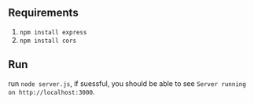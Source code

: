 ## Requirements
1. `npm install express`
2. `npm install cors`

## Run
run `node server.js`, if suessful, you should be able to see `Server running on http://localhost:3000`.